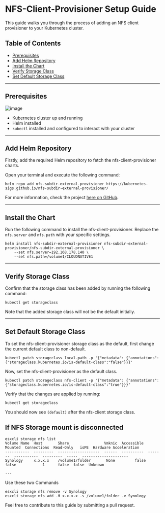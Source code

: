 # NFS-Client-Provisioner Setup Guide

This guide walks you through the process of adding an NFS client provisioner to your Kubernetes cluster.

## Table of Contents
- [Prerequisites](#prerequisites)
- [Add Helm Repository](#add-helm-repository)
- [Install the Chart](#install-the-chart)
- [Verify Storage Class](#verify-storage-class)
- [Set Default Storage Class](#set-default-storage-class)

---

## Prerequisites

![image](https://github.com/HarishankarYellapragada/hslabs/assets/14257200/eb8f4dcf-9ac5-463c-a569-eafae73f6f41)

- Kubernetes cluster up and running
- Helm installed
- `kubectl` installed and configured to interact with your cluster

---

## Add Helm Repository

Firstly, add the required Helm repository to fetch the nfs-client-provisioner charts.

Open your terminal and execute the following command:

```
helm repo add nfs-subdir-external-provisioner https://kubernetes-sigs.github.io/nfs-subdir-external-provisioner/
```

For more information, check the project [here on GitHub](https://github.com/kubernetes-sigs/nfs-subdir-external-provisioner).

---

## Install the Chart

Run the following command to install the nfs-client-provisioner. Replace the `nfs.server` and `nfs.path` with your specific settings.

```
helm install nfs-subdir-external-provisioner nfs-subdir-external-provisioner/nfs-subdir-external-provisioner \
    --set nfs.server=192.168.178.140 \
    --set nfs.path=/volume1/CLOUDNATIVE1
```

---

## Verify Storage Class

Confirm that the storage class has been added by running the following command:

```
kubectl get storageclass
```

Note that the added storage class will not be the default initially.

---

## Set Default Storage Class

To set the nfs-client-provisioner storage class as the default, first change the current default class to non-default.

```
kubectl patch storageclass local-path -p '{"metadata": {"annotations":{"storageclass.kubernetes.io/is-default-class":"false"}}}'
```

Now, set the nfs-client-provisioner as the default class.

```
kubectl patch storageclass nfs-client -p '{"metadata": {"annotations":{"storageclass.kubernetes.io/is-default-class":"true"}}}'
```

Verify that the changes are applied by running:

```
kubectl get storageclass
```

You should now see `(default)` after the nfs-client storage class.


## If NFS Storage mount is disconnected
```
esxcli storage nfs list
Volume Name  Host       Share                Vmknic  Accessible  Mounted  Connections  Read-Only   isPE  Hardware Acceleration
-----------  ---------  -------------------  ------  ----------  -------  -----------  ---------  -----  ---------------------
Synology     x.x.x.x    /volume1/folder       None         false    false            1      false  false  Unknown

---
```
Use these two Commands 
```
esxcli storage nfs remove -v Synology
esxcli storage nfs add -H x.x.x.x -s /volume1/folder -v Synology
```



Feel free to contribute to this guide by submitting a pull request.
